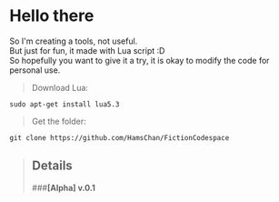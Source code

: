 # Hello there
So I'm creating a tools, not useful.<br/> 
But just for fun, it made with Lua script :D<br/>
So hopefully you want to give it a try, it is okay to modify the code for personal use.

> Download Lua: 
```
sudo apt-get install lua5.3
```

> Get the folder: 
```
git clone https://github.com/HamsChan/FictionCodespace
```
>## Details
>###**[Alpha] v.0.1**

